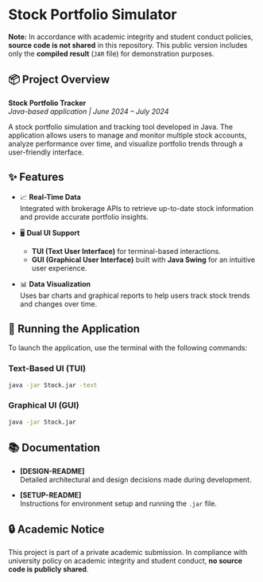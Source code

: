 # Stock Portfolio Simulator

**Note:** In accordance with academic integrity and student conduct policies, **source code is not shared** in this repository. This public version includes only the **compiled result** (`JAR` file) for demonstration purposes.

## 📦 Project Overview

**Stock Portfolio Tracker**  
*Java-based application | June 2024 – July 2024*

A stock portfolio simulation and tracking tool developed in Java. The application allows users to manage and monitor multiple stock accounts, analyze performance over time, and visualize portfolio trends through a user-friendly interface.

## ✨ Features

- 📈 **Real-Time Data**  
  Integrated with brokerage APIs to retrieve up-to-date stock information and provide accurate portfolio insights.

- 🖥️ **Dual UI Support**  
  - **TUI (Text User Interface)** for terminal-based interactions.  
  - **GUI (Graphical User Interface)** built with **Java Swing** for an intuitive user experience.

- 📊 **Data Visualization**  
  Uses bar charts and graphical reports to help users track stock trends and changes over time.

## 🚀 Running the Application

To launch the application, use the terminal with the following commands:

### Text-Based UI (TUI)
```bash
java -jar Stock.jar -text
```

### Graphical UI (GUI)
```bash
java -jar Stock.jar
```

## 📚 Documentation

- **[DESIGN-README]**  
  Detailed architectural and design decisions made during development.

- **[SETUP-README]**  
  Instructions for environment setup and running the `.jar` file.

## 🔒 Academic Notice

This project is part of a private academic submission. In compliance with university policy on academic integrity and student conduct, **no source code is publicly shared**.

